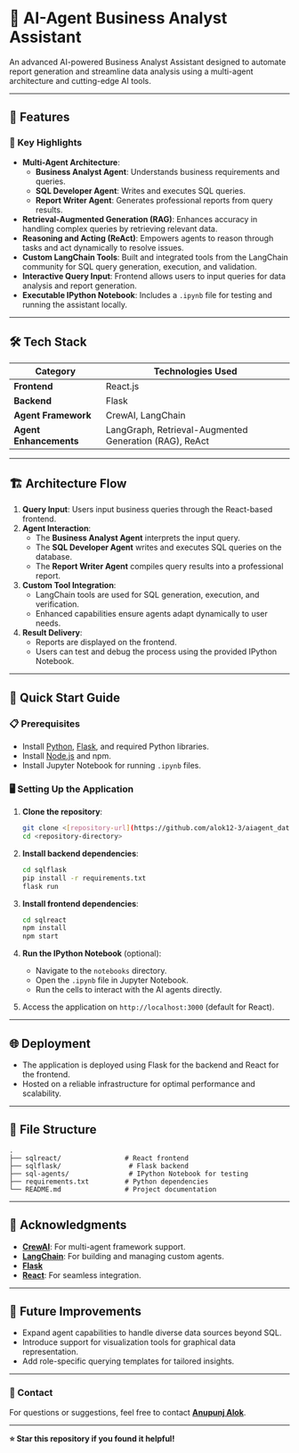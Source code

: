 
# 🌟 AI-Agent Business Analyst Assistant

An advanced AI-powered Business Analyst Assistant designed to automate report generation and streamline data analysis using a multi-agent architecture and cutting-edge AI tools.

---

## 📜 Features

### 🎯 Key Highlights
- **Multi-Agent Architecture**:
  - **Business Analyst Agent**: Understands business requirements and queries.
  - **SQL Developer Agent**: Writes and executes SQL queries.
  - **Report Writer Agent**: Generates professional reports from query results.
- **Retrieval-Augmented Generation (RAG)**: Enhances accuracy in handling complex queries by retrieving relevant data.
- **Reasoning and Acting (ReAct)**: Empowers agents to reason through tasks and act dynamically to resolve issues.
- **Custom LangChain Tools**: Built and integrated tools from the LangChain community for SQL query generation, execution, and validation.
- **Interactive Query Input**: Frontend allows users to input queries for data analysis and report generation.
- **Executable IPython Notebook**: Includes a `.ipynb` file for testing and running the assistant locally.

---

## 🛠️ Tech Stack

| **Category**            | **Technologies Used**                                 |
|-------------------------|------------------------------------------------------|
| **Frontend**            | React.js                                             |
| **Backend**             | Flask                                                |
| **Agent Framework**     | CrewAI, LangChain                                    |
| **Agent Enhancements**  | LangGraph, Retrieval-Augmented Generation (RAG), ReAct |
                                              

---

## 🏗️ Architecture Flow

1. **Query Input**: Users input business queries through the React-based frontend.
2. **Agent Interaction**:
   - The **Business Analyst Agent** interprets the input query.
   - The **SQL Developer Agent** writes and executes SQL queries on the database.
   - The **Report Writer Agent** compiles query results into a professional report.
3. **Custom Tool Integration**:
   - LangChain tools are used for SQL generation, execution, and verification.
   - Enhanced capabilities ensure agents adapt dynamically to user needs.
4. **Result Delivery**:
   - Reports are displayed on the frontend.
   - Users can test and debug the process using the provided IPython Notebook.

---

## 🚀 Quick Start Guide

### 📋 Prerequisites
- Install [Python](https://www.python.org/), [Flask](https://flask.palletsprojects.com/), and required Python libraries.
- Install [Node.js](https://nodejs.org/) and npm.
- Install Jupyter Notebook for running `.ipynb` files.

### 🖥️ Setting Up the Application

1. **Clone the repository**:
   ```bash
   git clone <[repository-url](https://github.com/alok12-3/aiagent_dataAnalyst-assistant)>
   cd <repository-directory>
   ```

2. **Install backend dependencies**:
   ```bash
   cd sqlflask
   pip install -r requirements.txt
   flask run
   ```

3. **Install frontend dependencies**:
   ```bash
   cd sqlreact
   npm install
   npm start
   ```

4. **Run the IPython Notebook** (optional):
   - Navigate to the `notebooks` directory.
   - Open the `.ipynb` file in Jupyter Notebook.
   - Run the cells to interact with the AI agents directly.

5. Access the application on `http://localhost:3000` (default for React).

---

## 🌐 Deployment

- The application is deployed using Flask for the backend and React for the frontend.
- Hosted on a reliable infrastructure for optimal performance and scalability.

---

## 📂 File Structure

```plaintext
.
├── sqlreact/                # React frontend
├── sqlflask/                 # Flask backend
├── sql-agents/               # IPython Notebook for testing
├── requirements.txt         # Python dependencies
└── README.md                # Project documentation
```

---

## 🤝 Acknowledgments

- **[CrewAI](https://crewai.com)**: For multi-agent framework support.
- **[LangChain](https://langchain.com)**: For building and managing custom agents.
- **[Flask](https://flask.palletsprojects.com/)**
- **[React](https://reactjs.org/)**: For seamless integration.

---

## 📌 Future Improvements
- Expand agent capabilities to handle diverse data sources beyond SQL.
- Introduce support for visualization tools for graphical data representation.
- Add role-specific querying templates for tailored insights.

---

### 📧 Contact
For questions or suggestions, feel free to contact **[Anupunj Alok](anupunj1alok@gmail.com)**.

---

**⭐ Star this repository if you found it helpful!**
```
